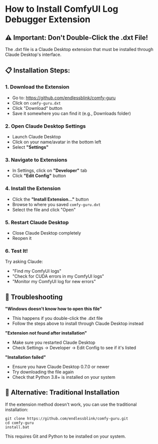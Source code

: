 # How to Install ComfyUI Log Debugger Extension

## ⚠️ Important: Don't Double-Click the .dxt File!

The .dxt file is a Claude Desktop extension that must be installed through Claude Desktop's interface.

## 📋 Installation Steps:

### 1. Download the Extension
- Go to: https://github.com/endlessblink/comfy-guru
- Click on `comfy-guru.dxt`
- Click "Download" button
- Save it somewhere you can find it (e.g., Downloads folder)

### 2. Open Claude Desktop Settings
- Launch Claude Desktop
- Click on your name/avatar in the bottom left
- Select **"Settings"**

### 3. Navigate to Extensions
- In Settings, click on **"Developer"** tab
- Click **"Edit Config"** button

### 4. Install the Extension
- Click the **"Install Extension..."** button
- Browse to where you saved `comfy-guru.dxt`
- Select the file and click "Open"

### 5. Restart Claude Desktop
- Close Claude Desktop completely
- Reopen it

### 6. Test It!
Try asking Claude:
- "Find my ComfyUI logs"
- "Check for CUDA errors in my ComfyUI logs"
- "Monitor my ComfyUI log for new errors"

## 🔧 Troubleshooting

**"Windows doesn't know how to open this file"**
- This happens if you double-click the .dxt file
- Follow the steps above to install through Claude Desktop instead

**"Extension not found after installation"**
- Make sure you restarted Claude Desktop
- Check Settings → Developer → Edit Config to see if it's listed

**"Installation failed"**
- Ensure you have Claude Desktop 0.7.0 or newer
- Try downloading the file again
- Check that Python 3.8+ is installed on your system

## 🎯 Alternative: Traditional Installation

If the extension method doesn't work, you can use the traditional installation:

```batch
git clone https://github.com/endlessblink/comfy-guru.git
cd comfy-guru
install.bat
```

This requires Git and Python to be installed on your system.